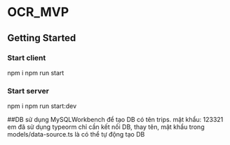 # OCR_MVP
## Getting Started

### Start client
npm i
npm run start

### Start server
npm i
npm run start:dev

##DB
sử dụng MySQLWorkbench để tạo DB có tên trips. mật khẩu: 123321
em đã sử dụng typeorm chỉ cần kết nối DB, thay tên, mật khẩu trong models/data-source.ts là có thể tự động tạo DB
